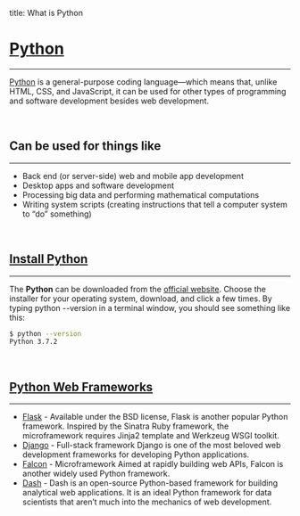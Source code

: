 title: What is Python

# [Python](https://www.python.org/)
---

[Python](https://www.python.org/) is a general-purpose coding language—which means that, unlike HTML, CSS, and JavaScript, it can be used for other types of programming and software development besides web development.

<br />

## Can be used for things like
---

- Back end (or server-side) web and mobile app development
- Desktop apps and software development
- Processing big data and performing mathematical computations
- Writing system scripts (creating instructions that tell a computer system to “do” something)

<br />

## [Install Python](/how-to/install-python)
---

The **Python** can be downloaded from the [official website](https://www.python.org/). Choose the installer for your operating system, download, and click a few times. By typing python --version in a terminal window, you should see something like this:

```bash
$ python --version
Python 3.7.2
```

<br />

## [Python Web Frameworks](https://hackr.io/blog/python-frameworks)
---

- [Flask](/what-is/flask/) - Available under the BSD license, Flask is another popular Python framework. Inspired by the Sinatra Ruby framework, the microframework requires Jinja2 template and Werkzeug WSGI toolkit.
- [Django](/what-is/flask/) - Full-stack framework Django is one of the most beloved web development frameworks for developing Python applications.
- [Falcon](https://falconframework.org/) - Microframework Aimed at rapidly building web APIs, Falcon is another widely used Python framework.
- [Dash](https://plot.ly/dash/) - Dash is an open-source Python-based framework for building analytical web applications. It is an ideal Python framework for data scientists that aren’t much into the mechanics of web development.

